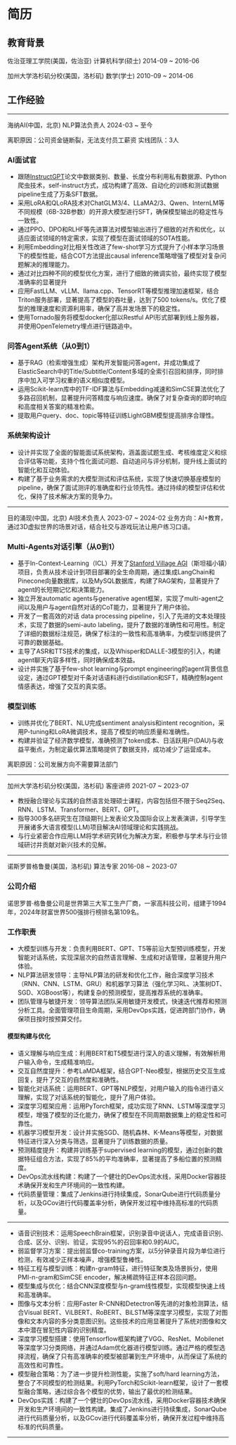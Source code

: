 # 简历

## 教育背景

佐治亚理工学院(美国，佐治亚)
计算机科学(硕士)
2014-09 ~ 2016-06

加州大学洛杉矶分校(美国，洛杉矶)
数学(学士)
2010-09 ~ 2014-06

## 工作经验

---
海纳AI(中国，北京)
NLP算法负责人
2024-03 ~ 至今

离职原因：公司资金链断裂，无法支付员工薪资
实线团队：3人

### AI面试官

- 跟随[InstructGPT](https://arxiv.org/abs/2203.02155)论文中数据类别、数量、长度分布利用私有数据源、Python爬虫技术，self-instruct方式，成功构建了高效、自动化的训练和测试数据pipeline生成了万条SFT数据。
- 采用LoRA和QLoRA技术对ChatGLM3/4、LLaMA2/3、Qwen、InternLM等不同规模（6B-32B参数）的开源大模型进行SFT，确保模型输出的稳定性与一致性。
- 通过PPO、DPO和RLHF等先进算法对模型输出进行了细致的对齐和优化，以适应面试领域的特定需求，实现了模型在面试领域的SOTA性能。
- 利用Embedding对比相关性改进了few-shot学习方式提升了小样本学习场景下的模型性能，结合COT方法提出causal inference策略增强了模型对复杂问题解决的推理能力。
- 通过对比四种不同的模型优化方案，进行了细致的微调实验，最终实现了模型准确率的显著提升
- 应用FastLLM、vLLM、llama.cpp、TensorRT等模型推理加速框架，结合Triton服务部署，显著提高了模型的吞吐量，达到了500 tokens/s。优化了模型的推理速度和资源利用率，确保了高并发场景下的稳定性。
- 使用Tornado服务将模型docker化部以Restful API形式部署到线上服务器，并使用OpenTelemetry埋点进行链路追中。

### 问答Agent系统（从0到1）

- 基于RAG（检索增强生成）架构开发智能问答agent，并成功集成了ElasticSearch中的Title/Subtitle/Content多域的全索引召回和排序，同时排序中加入可学习权重的语义相似度模型。
- 运用Scikit-learn库中的TF-IDF算法与Embedding减速和SimCSE算法优化了多路召回机制，显著提升问答精度与响应速度。确保了对复杂查询的即时响应和高度相关答案的精准检索。
- 提取用户query、doc、topic等特征训练LightGBM模型提高排序合理性。

### 系统架构设计

- 设计并实现了全面的智能面试系统架构，涵盖面试题生成、考核维度定义和综合评估等功能，支持个性化面试问题、自动追问与评分机制，提升线上面试的智能化和互动体验。
- 构建了基于业务需求的大模型测试和评估系统，实现了快速切换基座模型的pipeline，确保了面试测评的准确度和行业领先性。通过持续的模型评估和优化，保持了技术解决方案的竞争力。

---

目的涌现(中国，北京)
AI技术负责人
2023-07 ~ 2024-02
业务方向：AI+教育，通过3D虚拟世界的场景对话，结合社交与游戏玩法让用户练习口语。

### Multi-Agents对话引擎（从0到1）

- 基于In-Context-Learning（ICL）开发了[Stanford Village AGI](https://arxiv.org/abs/2304.03442)（斯坦福小镇）项目，负责从技术设计到项目部署的全生命周期，通过集成LangChain和Pinecone向量数据库，以及MySQL数据库，构建了RAG架构，显著提升了agent的长短期记忆和决策能力。
- 独立开发automatic agents与generative agent框架，实现了multi-agent之间以及用户与agent自然对话的CoT能力，显著提升了用户体验。
- 开发了一套高效的对话 data processing pipeline，引入了先进的文本处理技术，实现了数据的semi-auto labeling，提升了数据的准确性和可用性。制定了详细的数据标注规范，确保了标注的一致性和高准确率，为模型训练提供了可靠的数据基础。
- 主导了ASR和TTS技术的集成，以及Whisper和DALLE-3模型的引入，构建agent聊天内容多样性，同时确保成本效益。
- 设计并实施了基于few-shot learning与prompt engineering的agent背景信息设定，通过GPT模型对千条对话语料进行distillation和SFT，精确控制agent情感表达，增强了交互的真实感。

### 模型训练

- 训练并优化了BERT、NLU完成sentiment analysis和intent recognition，采用P-tuning和LoRA微调技术，提高了模型的响应质量和准确性。
- 构建并验证了经济数学模型，准确预测了token成本、日活跃用户(DAU)与收益平衡点，为制定最优算法策略提供了数据支持，成功减少了运营成本。

离职原因：公司发展方向不需要算法部门

---

加州大学洛杉矶分校(美国，洛杉矶)
客座讲师
2021-07 ~ 2023-07

- 教授融合理论与实践的自然语言处理硕士课程，内容包括但不限于Seq2Seq、RNN、LSTM、Transformer、BERT、GPT。
- 指导300多名研究生在顶级期刊上发表论文及国际会议上发表演讲，引导学生开展诸多大语言模型(LLM)项目解决AI领域理论和实践挑战。
- 与行业紧密合作应用LLM将学术研究转化为解决方案，积极参与学术与行业领域研讨并贡献对新兴技术的见解。

---

诺斯罗普格鲁曼(美国，洛杉矶)
算法专家
2016-08 ~ 2023-07

### 公司介绍

诺思罗普·格鲁曼公司是世界第三大军工生产厂商，一家高科技公司，组建于1994年，2024年财富世界500强排行榜排名第109名。

### 工作职责

- 大模型训练与开发：负责利用BERT、GPT、T5等前沿大型预训练模型，开发智能对话系统，实现深层次的自然语言理解、生成和对话管理，显著提升用户体验。
- NLP算法研发领导：主导NLP算法的研发和优化工作，融合深度学习技术（RNN、CNN、LSTM、GRU）和机器学习算法（强化学习RL、决策树DT、SGD、XGBoost等），构建复杂的预测模型，提高推荐系统的准确率。
- 团队管理与敏捷开发：领导算法团队采用敏捷开发模式，快速迭代推荐和预测分析工具。全面管理项目生命周期，采用DevOps实践，促进跨部门协作，确保项目按时按预算交付。

#### 模型构建与优化

- 语义理解与响应生成：利用BERT和T5模型进行深入的语义理解，有效解析用户输入命令，生成精准响应。
- 交互自然度提升：参考LaMDA框架，结合GPT-Neo模型，根据历史交互生成回复，提升了交互的自然度和准确性。
- 智能化对话系统：运用BERT、GPT等NLP模型，对用户输入的指令进行语义理解，实现了对话系统的智能化，提升了用户体验。
- 深度学习框架应用：运用PyTorch框架，成功实现了RNN、LSTM等深度学习模型，增强了模型的泛化能力，确保了模型在不同周期数据集上的稳定性和可靠性。
- 机器学习模型开发：设计并实施SGD、随机森林、K-Means等模型，对数据特征进行深入分类与筛选，显著提升了训练数据的质量。
- 预测精度提升：构建并训练基于supervised learning的模型，通过创新的数据特征组合方法，实现了85%的平均准确率，显著提高了多船位置的预测精度。
- DevOps流水线构建：构建了一个健壮的DevOps流水线，采用Docker容器技术确保开发和生产环境间的一致性构建。
- 代码质量管理：集成了Jenkins进行持续集成，SonarQube进行代码质量分析，以及GCov进行代码覆盖率分析，确保开发过程中维持高标准的代码质量。

---

- 语音识别技术：运用SpeechBrain框架，识别录音中说话人，完成语音识别、合成、区分、识别、验证，实现95%的召回率和0.9的AUC。
- 弱监督学习方案：提出弱监督co-training方案，以5分钟录音片段为单位进行检测，有效减少正样本噪声，增强模型鲁棒性。
- 特征工程与模型训练：构建n-gram特征，进行特征聚类及场景拆分，使用PMI-n-gram和SimCSE encoder，解决稀疏特征正样本召回问题。
- 模型集成与优化：结合CNN深度模型与n-gram线性模型，实现模型快速上线和高准确率。
- 图像与文本分析：应用Faster R-CNN和Detectron等先进的对象检测算法，结合Visual BERT、ViLBERT、RoBERT、BiLSTM等深度学习模型，实现了对图像和文本内容的多分类意图识别。这些技术的应用显著提升了系统对图像和文本中潜在冒犯性内容的识别精度。
- 深度学习模型搭建：使用Tensorflow框架构建了VGG、ResNet、Mobilenet等深度学习分类网络，并通过Adam优化器进行模型训练。通过严格的模型选择流程，确保了只有高准确率的模型被部署到生产环境中，从而保证了系统的高效性和可靠性。
- 模型融合策略：为了进一步提升检测性能，实施了soft/hard learning方法，整合了不同模型的检测结果。利用PyTorch和Scikit-learn框架，设计了一套模型融合策略，通过综合各个模型的优势，输出了最优的检测结果。
- DevOps实践：构建了一个健壮的DevOps流水线，采用Docker容器技术确保开发和生产环境间的一致性构建。集成了Jenkins进行持续集成，SonarQube进行代码质量分析，以及GCov进行代码覆盖率分析，确保开发过程中维持高标准的代码质量。

---
